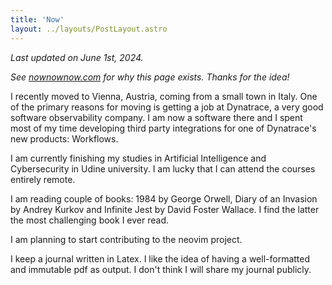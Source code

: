 ```yaml
---
title: 'Now'
layout: ../layouts/PostLayout.astro
---
```


_Last updated on June 1st, 2024._

_See [nownownow.com](https://nownownow.com) for why this page exists. Thanks for the idea!_

I recently moved to Vienna, Austria, coming from a small town in Italy. One of the primary reasons for moving is getting a job at Dynatrace, a very good software observability company. I am now a software there and I spent most of my time developing third party integrations for one of Dynatrace's new products: Workflows.

I am currently finishing my studies in Artificial Intelligence and Cybersecurity in Udine university. I am lucky that I can attend the courses entirely remote.

I am reading couple of books: 1984 by George Orwell, Diary of an Invasion by Andrey Kurkov and Infinite Jest by David Foster Wallace. I find the latter the most challenging book I ever read.

I am planning to start contributing to the neovim project.

I keep a journal written in Latex. I like the idea of having a well-formatted and immutable pdf as output. I don't think I will share my journal publicly.
